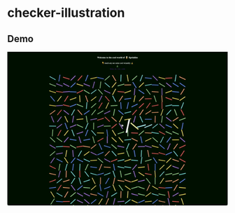 # checker-illustration

## Demo
<img src=".github/demo.gif" alt="Modular Multiplicative Inverse Demo"  width="600" />